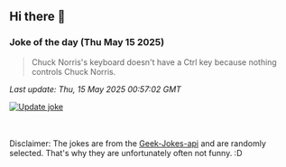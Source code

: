 ## Hi there 👋

### Joke of the day (Thu May 15 2025)
<!-- joke -->
>Chuck Norris's keyboard doesn't have a Ctrl key because nothing controls Chuck Norris.
<!-- /joke -->

*Last update: Thu, 15 May 2025 00:57:02 GMT*

[![Update joke](https://github.com/nclskfm/nclskfm/actions/workflows/joke.yml/badge.svg)](https://github.com/nclskfm/nclskfm/actions/workflows/joke.yml)

<br><br>
Disclaimer: The jokes are from the [Geek-Jokes-api](https://github.com/sameerkumar18/geek-joke-api) and are randomly selected. That's why they are unfortunately often not funny. :D
